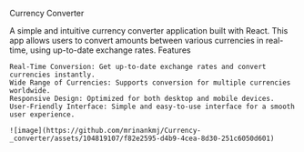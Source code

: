 Currency Converter

A simple and intuitive currency converter application built with React. This app allows users to convert amounts between various currencies in real-time, using up-to-date exchange rates.
Features

    Real-Time Conversion: Get up-to-date exchange rates and convert currencies instantly.
    Wide Range of Currencies: Supports conversion for multiple currencies worldwide.
    Responsive Design: Optimized for both desktop and mobile devices.
    User-Friendly Interface: Simple and easy-to-use interface for a smooth user experience.

    ![image](https://github.com/mrinankmj/Currency-_converter/assets/104819107/f82e2595-d4b9-4cea-8d30-251c6050d601)
